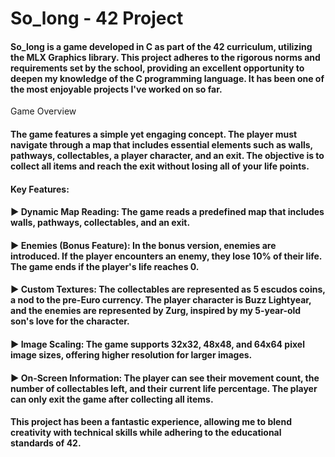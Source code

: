 # So_long - 42 Project

#### So_long is a game developed in C as part of the 42 curriculum, utilizing the MLX Graphics library. This project adheres to the rigorous norms and requirements set by the school, providing an excellent opportunity to deepen my knowledge of the C programming language. It has been one of the most enjoyable projects I've worked on so far.
Game Overview

#### The game features a simple yet engaging concept. The player must navigate through a map that includes essential elements such as walls, pathways, collectables, a player character, and an exit. The objective is to collect all items and reach the exit without losing all of your life points.
#### Key Features:

#### ▶️ Dynamic Map Reading: The game reads a predefined map that includes walls, pathways, collectables, and an exit.
#### ▶️ Enemies (Bonus Feature): In the bonus version, enemies are introduced. If the player encounters an enemy, they lose     10% of their life. The game ends if the player's life reaches 0.
#### ▶️ Custom Textures: The collectables are represented as 5 escudos coins, a nod to the pre-Euro currency. The player        character is Buzz Lightyear, and the enemies are represented by Zurg, inspired by my 5-year-old son's love for the     character.
#### ▶️ Image Scaling: The game supports 32x32, 48x48, and 64x64 pixel image sizes, offering higher resolution for larger       images.
#### ▶️ On-Screen Information: The player can see their movement count, the number of collectables left, and their current      life percentage. The player can only exit the game after collecting all items.

#### This project has been a fantastic experience, allowing me to blend creativity with technical skills while adhering to the educational standards of 42.
